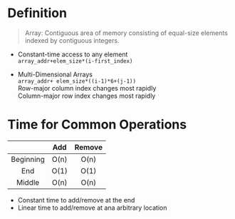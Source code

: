 # Definition
  > Array: Contiguous area of memory consisting of equal-size elements indexed by contiguous integers.

* Constant-time access to any element
<br> `array_addr+elem_size*(i-first_index)`

* Multi-Dimensional Arrays
<br>`array_addr+ elem_size*((i-1)*6+(j-1))`
<br> Row-major column index changes most rapidly
<br> Column-major row index changes most rapidly

# Time for Common Operations
| |Add|Remove|
|:-:|:-:|:-:|
|Beginning|O(n)|O(n)|
|End|O(1)|O(1)|
|Middle|O(n)|O(n)|
* Constant time to add/remove at the end
* Linear time to add/remove at ana arbitrary location

